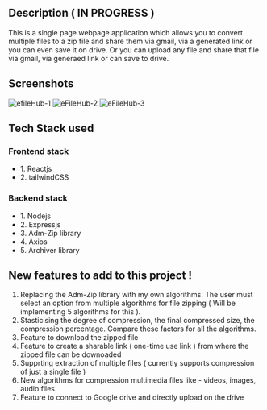 ## Description ( IN PROGRESS ) 
This is a single page webpage application which allows you to convert multiple files to a zip file and share them via gmail, via a generated link or you can 
even save it on drive. Or you can upload any file and share that file via gmail, via generaed link or can save to drive.

## Screenshots 
![efileHub-1](https://user-images.githubusercontent.com/76089814/172340198-78461aba-805e-48c9-86b2-327ca96111c8.png)
![eFileHub-2](https://user-images.githubusercontent.com/76089814/172340211-2f89c154-958f-4004-9547-7ccf42da1482.png)
![eFileHub-3](https://user-images.githubusercontent.com/76089814/172340218-37764828-4491-4aa7-861f-b261e2f16eb2.png)


## Tech Stack used 
### Frontend stack 
  <ul>
  <li>1. Reactjs</li> 
  <li>2. tailwindCSS </li>
  </ul>
  
### Backend stack 
  <ul>
  <li>1. Nodejs</li>
  <li>2. Expressjs</li>
  <li>3. Adm-Zip library</zip>
  <li>4. Axios</li>
  <li>5. Archiver library</li>
</ul>

## New features to add to this project !
1. Replacing the Adm-Zip library with my own algorithms. The user must select an option from multiple algorithms for file zipping ( Will be implementing 5 algorithms for this ). 
2. Stasticising the degree of compression, the final compressed size, the compression percentage. Compare these factors for all the algorithms.
3. Feature to download the zipped file
4. Feature to create a sharable link ( one-time use link ) from where the zipped file can be downoaded
5. Supprting extraction of multiple files ( currently supports compression of just a single file )
6. New algorithms for compression multimedia files like - videos, images, audio files.
7. Feature to connect to Google drive and directly upload on the drive

